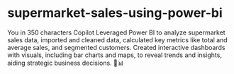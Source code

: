 # supermarket-sales-using-power-bi
You in 350 characters Copilot Leveraged Power BI to analyze supermarket sales data, imported and cleaned data, calculated key metrics like total and average sales, and segmented customers. Created interactive dashboards with visuals, including bar charts and maps, to reveal trends and insights, aiding strategic business decisions. 🌟📊
